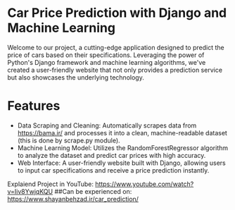 
# Car Price Prediction with Django and Machine Learning
Welcome to our project, a cutting-edge application designed to predict the price of cars based on their specifications. Leveraging the power of Python's Django framework and machine learning algorithms, we've created a user-friendly website that not only provides a prediction service but also showcases the underlying technology.

# Features
- Data Scraping and Cleaning: Automatically scrapes data from https://bama.ir/ and processes it into a clean, machine-readable dataset (this is done by scrape.py module).
- Machine Learning Model: Utilizes the RandomForestRegressor algorithm to analyze the dataset and predict car prices with high accuracy.
- Web Interface: A user-friendly website built with Django, allowing users to input car specifications and receive a price prediction instantly.


Explaiend Project in YouTube: https://www.youtube.com/watch?v=Iiv8YwjqKQU
##Can be experienced on: https://www.shayanbehzad.ir/car_prediction/

